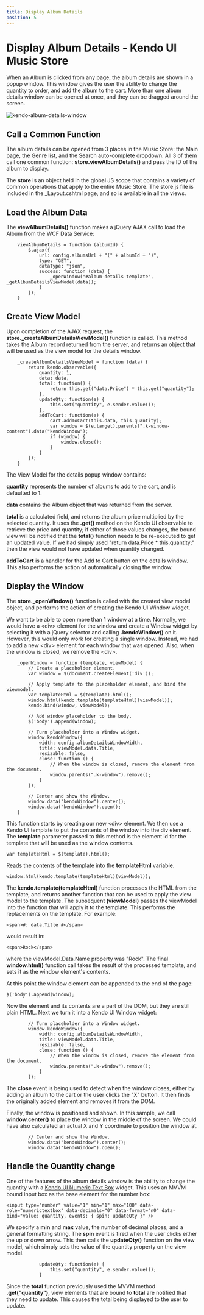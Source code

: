 ```yaml
---
title: Display Album Details
position: 5
---
```


# Display Album Details - Kendo UI Music Store

When an Album is clicked from any page, the album details are shown in a popup window.
This window gives the user the ability to change the quantity to order, and add the album to the cart.
More than one album details window can be opened at once, and they can be dragged around the screen.

![kendo-album-details-window](/getting-started/using-kendo-with/aspnet-mvc/tutorial-kendo-music-store/music-store-web/images/kendo-album-details-window.png)

## Call a Common Function

The album details can be opened from 3 places in the Music Store: the Main page, the Genre list, and the Search auto-complete dropdown.
All 3 of them call one common function: **store.viewAlbumDetails()** and pass the ID of the album to display.

The **store** is an object held in the global JS scope that contains a variety of common operations that apply to the entire Music Store.
The store.js file is included in the _Layout.cshtml page, and so is available in all the views.

## Load the Album Data

The **viewAlbumDetails()** function makes a jQuery AJAX call to load the Album from the WCF Data Service:

        viewAlbumDetails = function (albumId) {
            $.ajax({
                url: config.albumsUrl + "(" + albumId + ")",
                type: "GET",
                dataType: "json",
                success: function (data) {
                    _openWindow("#album-details-template", _getAlbumDetailsViewModel(data));
                }
            });
        }

## Create View Model

Upon completion of the AJAX request, the **store._createAlbumDetailsViewModel()** function is called.
This method takes the Album record returned from the server, and returns an object that will be used as the view model for the details window.

        _createAlbumDetailsViewModel = function (data) {
            return kendo.observable({
                quantity: 1,
                data: data,
                total: function() {
                    return this.get("data.Price") * this.get("quantity");
                },
                updateQty: function(e) {
                    this.set("quantity", e.sender.value());
                },
                addToCart: function(e) {
                    cart.addToCart(this.data, this.quantity);
                    var window = $(e.target).parents(".k-window-content").data("kendoWindow");
                    if (window) {
                        window.close();
                    }
                }
            });
        }

The View Model for the details popup window contains:

**quantity** represents the number of albums to add to the cart, and is defaulted to 1.

**data** contains the Album object that was returned from the server.

**total** is a calculated field, and returns the album price multiplied by the selected quantity. It uses the **.get()** method
on the Kendo UI observable to retrieve the price and quantity; if either of those values changes, the bound view will be notified
that the **total()** function needs to be re-executed to get an updated value. If we had simply used "return data.Price * this.quantity;"
then the view would not have updated when quantity changed.

**addToCart** is a handler for the Add to Cart button on the details window. This also performs the action of automatically closing the window.

## Display the Window

The **store._openWindow()** function is called with the created view model object, and performs the action of creating the Kendo UI Window widget.

We want to be able to open more than 1 window at a time. Normally, we would have a &lt;div&gt; element for the window and create a Window widget by
selecting it with a jQuery selector and calling **.kendoWindow()** on it. However, this would only work for creating a single window.
Instead, we had to add a new &lt;div&gt; element for each window that was opened. Also, when the window is closed, we remove the &lt;div&gt;.

        _openWindow = function (template, viewModel) {
            // Create a placeholder element.
            var window = $(document.createElement('div'));

            // Apply template to the placeholder element, and bind the viewmodel.
            var templateHtml = $(template).html();
            window.html(kendo.template(templateHtml)(viewModel));
            kendo.bind(window, viewModel);

            // Add window placeholder to the body.
            $('body').append(window);

            // Turn placeholder into a Window widget.
            window.kendoWindow({
                width: config.albumDetailsWindowWidth,
                title: viewModel.data.Title,
                resizable: false,
                close: function () {
                    // When the window is closed, remove the element from the document.
                    window.parents(".k-window").remove();
                }
            });

            // Center and show the Window.
            window.data("kendoWindow").center();
            window.data("kendoWindow").open();
        }

This function starts by creating our new &lt;div&gt; element.
We then use a Kendo UI template to put the contents of the window into the div element.
The **template** parameter passed to this method is the element id for the template that will be used as the window contents.

    var templateHtml = $(template).html();

Reads the contents of the template into the **templateHtml** variable.

    window.html(kendo.template(templateHtml)(viewModel));

The **kendo.template(templateHtml)** function processes the HTML from the template, and returns another function that can be used to
apply the view model to the template. The subsequent **(viewModel)** passes the viewModel into the function that will apply it to the template.
This performs the replacements on the template. For example:

    <span>#: data.Title #</span>

would result in:

    <span>Rock</span>

where the viewModel.Data.Name property was "Rock".
The final **window.html()** function call takes the result of the processed template, and sets it as the window element's contents.

At this point the window element can be appended to the end of the page:

    $('body').append(window);

Now the element and its contents are a part of the DOM, but they are still plain HTML.
Next we turn it into a Kendo UI Window widget:

            // Turn placeholder into a Window widget.
            window.kendoWindow({
                width: config.albumDetailsWindowWidth,
                title: viewModel.data.Title,
                resizable: false,
                close: function () {
                    // When the window is closed, remove the element from the document.
                    window.parents(".k-window").remove();
                }
            });

The **close** event is being used to detect when the window closes, either by adding an album to the cart or the user clicks the "X" button.
It then finds the originally added element and removes it from the DOM.

Finally, the window is positioned and shown. In this sample, we call **window.center()** to place the window in the middle of the screen.
We could have also calculated an actual X and Y coordinate to position the window at.

            // Center and show the Window.
            window.data("kendoWindow").center();
            window.data("kendoWindow").open();

## Handle the Quantity change

One of the features of the album details window is the ability to change the quantity with a
[Kendo UI Numeric Text Box](http://demos.telerik.com/kendo-ui/web/numerictextbox/index.html) widget.
This uses an MVVM bound input box as the base element for the number box:

    <input type="number" value="1" min="1" max="100" data-role="numerictextbox" data-decimals="0" data-format="n0" data-bind="value: quantity, events: { spin: updateQty }" />

We specify a **min** and **max** value, the number of decimal places, and a general formatting string.
The **spin** event is fired when the user clicks either the up or down arrow.
This then calls the **updateQty()** function on the view model, which simply sets the value of the quantity property on the view model.

                updateQty: function(e) {
                    this.set("quantity", e.sender.value());
                }

Since the **total** function previously used the MVVM method **.get("quantity")**, view elements that are bound to **total** are notified
that they need to update. This causes the total being displayed to the user to update.
